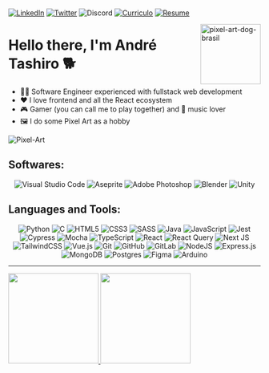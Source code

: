 <div style="display: inline_block"><br>
    
[![LinkedIn](https://img.shields.io/badge/linkedin-%230077B5.svg?style=for-the-badge&logo=linkedin&logoColor=white)](https://www.linkedin.com/in/andreseichi/)
[![Twitter](https://img.shields.io/badge/Twitter-%231DA1F2.svg?style=for-the-badge&logo=Twitter&logoColor=white)](https://twitter.com/andre_seichi)
![Discord](https://img.shields.io/badge/Tashiro%231941-%235865F2.svg?style=for-the-badge&labelColor=%235865F2&logo=discord&logoColor=white)
[![Curriculo](https://img.shields.io/badge/Currículo_🇧🇷-%2320232a.svg?style=for-the-badge&logo=DocuSign&logoColor=%0D0D0D)](https://github.com/andreseichi/andreseichi/raw/master/Curriculo.pdf)
[![Resume](https://img.shields.io/badge/Resume_🇺🇸-%2320232a.svg?style=for-the-badge&logo=DocuSign&logoColor=%0D0D0D)](https://github.com/andreseichi/andreseichi/raw/master/Resume.pdf)
    
<img height="120em" alt="pixel-art-dog-brasil" align="right" src="https://i.ibb.co/41Wy2q8/dog-ufpa-pixelado-copa-tapioca.png">
</div>

# Hello there, I'm André Tashiro 🐕
- 👨‍💻 Software Engineer experienced with fullstack web development
- ❤️ I love frontend and all the React ecosystem
- 🎮 Gamer (you can call me to play together) and 🎵 music lover
- 🖼 I do some Pixel Art as a hobby

![Pixel-Art](https://i.ibb.co/BGSQkc7/shelter-pixelart-bg.png)

## Softwares:

<div align="center">
    
![Visual Studio Code](https://img.shields.io/badge/Visual%20Studio%20Code-0078d7.svg?style=for-the-badge&logo=visual-studio-code&logoColor=white)
![Aseprite](https://img.shields.io/badge/Aseprite-FFFFFF?style=for-the-badge&logo=Aseprite&logoColor=#7D929E)
![Adobe Photoshop](https://img.shields.io/badge/adobe%20photoshop-%2331A8FF.svg?style=for-the-badge&logo=adobe%20photoshop&logoColor=white)
![Blender](https://img.shields.io/badge/blender-%23F5792A.svg?style=for-the-badge&logo=blender&logoColor=white)
![Unity](https://img.shields.io/badge/unity-%23000000.svg?style=for-the-badge&logo=unity&logoColor=white)
    
</div>

## Languages and Tools:

<div align="center">

![Python](https://img.shields.io/badge/python-3670A0?style=for-the-badge&logo=python&logoColor=ffdd54)
![C](https://img.shields.io/badge/c-%2300599C.svg?style=for-the-badge&logo=c&logoColor=white)
![HTML5](https://img.shields.io/badge/html5-%23E34F26.svg?style=for-the-badge&logo=html5&logoColor=white)
![CSS3](https://img.shields.io/badge/css3-%231572B6.svg?style=for-the-badge&logo=css3&logoColor=white)
![SASS](https://img.shields.io/badge/SASS-hotpink.svg?style=for-the-badge&logo=SASS&logoColor=white)
![Java](https://img.shields.io/badge/java-%23ED8B00.svg?style=for-the-badge&logo=java&logoColor=white)
![JavaScript](https://img.shields.io/badge/javascript-%23323330.svg?style=for-the-badge&logo=javascript&logoColor=%23F7DF1E)
![Jest](https://img.shields.io/badge/-jest-%23C21325?style=for-the-badge&logo=jest&logoColor=white)
![Cypress](https://img.shields.io/badge/-cypress-%23E5E5E5?style=for-the-badge&logo=cypress&logoColor=058a5e)
![Mocha](https://img.shields.io/badge/-mocha-%238D6748?style=for-the-badge&logo=mocha&logoColor=white)
![TypeScript](https://img.shields.io/badge/typescript-%23007ACC.svg?style=for-the-badge&logo=typescript&logoColor=white)
![React](https://img.shields.io/badge/react-%2320232a.svg?style=for-the-badge&logo=react&logoColor=%2361DAFB)
![React Query](https://img.shields.io/badge/-React%20Query-FF4154?style=for-the-badge&logo=react%20query&logoColor=white)
![Next JS](https://img.shields.io/badge/Next-black?style=for-the-badge&logo=next.js&logoColor=white)
![TailwindCSS](https://img.shields.io/badge/tailwindcss-%2338B2AC.svg?style=for-the-badge&logo=tailwind-css&logoColor=white)
![Vue.js](https://img.shields.io/badge/vuejs-%2335495e.svg?style=for-the-badge&logo=vuedotjs&logoColor=%234FC08D)
![Git](https://img.shields.io/badge/git-%23F05033.svg?style=for-the-badge&logo=git&logoColor=white)
![GitHub](https://img.shields.io/badge/github-%23121011.svg?style=for-the-badge&logo=github&logoColor=white)
![GitLab](https://img.shields.io/badge/gitlab-%23181717.svg?style=for-the-badge&logo=gitlab&logoColor=white)
![NodeJS](https://img.shields.io/badge/node.js-6DA55F?style=for-the-badge&logo=node.js&logoColor=white)
![Express.js](https://img.shields.io/badge/express.js-%23404d59.svg?style=for-the-badge&logo=express&logoColor=%2361DAFB)
![MongoDB](https://img.shields.io/badge/MongoDB-%234ea94b.svg?style=for-the-badge&logo=mongodb&logoColor=white)
![Postgres](https://img.shields.io/badge/postgres-%23316192.svg?style=for-the-badge&logo=postgresql&logoColor=white)
![Figma](https://img.shields.io/badge/figma-%23F24E1E.svg?style=for-the-badge&logo=figma&logoColor=white)
![Arduino](https://img.shields.io/badge/-Arduino-00979D?style=for-the-badge&logo=Arduino&logoColor=white)

</div>

---

 <div>
  <a href="https://github.com/andreseichi">
  <img height="180em" src="https://github-readme-stats.vercel.app/api?username=andreseichi&show_icons=true&theme=highcontrast"/>
  <img height="180em" src="https://github-readme-stats.vercel.app/api/top-langs/?username=andreseichi&layout=compact&hide=php&theme=highcontrast"/>
</div>

